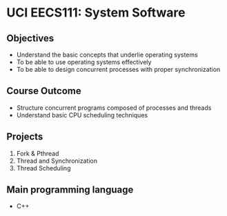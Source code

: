 # UCI EECS111: System Software

## Objectives
- Understand the basic concepts that underlie operating systems
- To be able to use operating systems effectively
- To be able to design concurrent processes with proper synchronization 

## Course Outcome
- Structure concurrent programs composed of processes and threads
- Understand basic CPU scheduling techniques 

## Projects 
1. Fork & Pthread
2. Thread and Synchronization 
3. Thread Scheduling

## Main programming language
- C++ 
